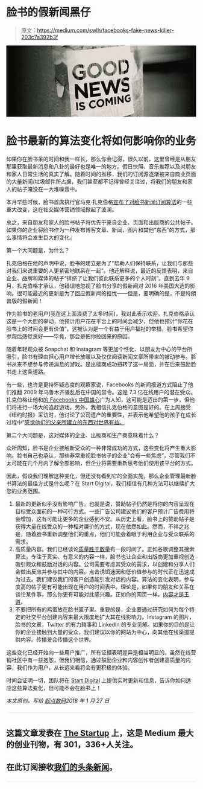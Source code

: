 # 脸书的假新闻黑仔

> 原文：<https://medium.com/swlh/facebooks-fake-news-killer-203c7a392b3f>

![](img/a65f5e63356e1b69fbd26db4a35607e8.png)

# 脸书最新的算法变化将如何影响你的业务

如果你在脸书呆的时间和我一样长，那么你会记得，很久以前，这里曾经是从朋友那里获取最新消息和八卦的最好也是唯一的地方。假日快照、音乐推荐以及对朋友和家人日常生活的真实了解。随着时间的推移，我们的订阅源逐渐被来自商业页面的大量新闻/垃圾邮件所占据，我们甚至都不记得曾经关注过，将我们的朋友和家人的帖子淹没在一大堆噪音中。

本月早些时候，脸书首席执行官马克·扎克伯格[宣布了对脸书新闻订阅算法](https://share.polymail.io/v1/z/b/NWE2OTFjZjRmM2Q4/nbALEIrlunTqZ1Vhr7Apb9N66uU8_mbAWF1yjiw_6Li0YptTgqP6eSMECN0kOrBY4-dQDQCYqUZNxyG4FaDC-J_TIdWxUm_kw03lWAH42Pspv4vFpG6DeVHayUc3wKSMGiefkJHhWJwNIcA3ATmsIl4f8A9Yml4ph49AJAlCFDa0Y_lgTQhSRfk-1RYVCNMtRTOhcB3SY-JLePvtTa5haUEDrGjOH_290Q==)的一些重大改变，这在社交媒体营销领域掀起了波澜。

总之，来自朋友和家人的脸书帖子将优先于来自企业、页面和出版商的公共帖子。如果你的企业将脸书作为一种发布博客文章、新闻、图片和其他“东西”的方式，那么事情将会发生巨大的变化。

第一个大问题是，为什么？

扎克伯格在他的声明中说，脸书的建立是为了“帮助人们保持联系，让我们与那些对我们来说重要的人更紧密地联系在一起”。他还解释说，最近的反馈表明，来自企业、品牌和媒体的帖子“排挤了让我们彼此联系更多的个人时刻”。直到去年 9 月，扎克伯格才承认，他错误地忽视了脸书分享的假新闻对 2016 年美国大选的影响。很可能最近的更新是为了回应假新闻的担忧——但是，要明确的是，不是特朗普版的假新闻！

作为脸书的老用户(我在这上面浪费了太多时间)，我对此表示欢迎。扎克伯格承认这是一个大胆的举动，他预计用户花在平台上的时间会减少，但他也预计“你花在脸书上的时间会更有价值”。这被认为是一个有益于用户福祉的举措。脸书希望你参观后感觉良好——毕竟，那会是把你拉回来的原因。

随着年轻观众被 Snapchat 和 Instagram 等更加个性化、以朋友为中心的平台所吸引，脸书有理由担心用户增长放缓以及仅仅阅读新闻文章所带来的被动参与。脸书从来不想参与传递消息的游戏。是出版商成功扭转了这一局面，并在后来鼓励脸书走上这条道路。

有一些，也许是更持怀疑态度的观察家说，Facebooks 的新闻报道方式阻止了他们推翻 2009 年乌鲁木齐骚乱后在中国的禁令。这是 7.3 亿在线用户的潜在受众。扎克伯格让他和[的 Facebooks 中国雄心](https://share.polymail.io/v1/z/b/NWE2OTFjZjRmM2Q4/nbALEIrlunTqZ1Vhr7Apb9N66uU8_mbAWF1yjiw_6Li0YptTgqP6eSMECN0kOrBY4-dQDQCYqUZNxyG4FaDC-J_TIdWxUm_kw03lWAH42Pspv4vFpG6DeVHayUc3wKSMGiefkJHhWJwNIcA3ATmsIlYH5wNXkEJsyoNCZhQIUGDwfbkgDEsOHq1tjEhOUI15DC3yIkeENLoVXosvxfZkes0ZbifzlIXMz02jTW6yrBLza5UoQ0qHUBYrd6GsJDC-z9OqpdbtP9UqwjelkZmyUA==)广为人知，这可能是迈出的第一步，但他们将进行一场大的追赶游戏。另外，我相信扎克伯格的意图是好的。在上周接受《纽约时报》采访时，他讨论了公司遗产的重要性，并表示他希望他的孩子在成长过程中“[感觉他们的父亲所建立的东西对世界有益。](https://share.polymail.io/v1/z/b/NWE2OTFjZjRmM2Q4/nbALEIrlunTqZ1Vhr7Apb9N66uU8_mbAWF1yjiw_6Li0YptTgqP6eSMECN0kOrBY4-dQDQCYqUZNxyG4FaDC-J_TIdWxUm_kw03lWAH42Pspv4vFpG6DeVHayUc3wKSMGiefkJHhWJwNIcA3ATmsIlYH5wNXkEJsyoNCZhQIUG3wfLggD00OHq1tjEhOUI15DC3yIkeENLoVXos71eJ8MtkebjG60ZLJygq3EIBgHcYcRjZqVoTY9Bg=)

第二个大问题是，这对媒体的企业、出版商和生产商意味着什么？

众所周知，脸书是企业接触新受众的一种非常成功的方式，这些变化将产生重大影响。脸书自己也承认，那些非常重视脸书帖子的企业“会有一些焦虑”，尽管我们不太可能在几个月内了解全部影响，但企业将需要重新思考他们使用该平台的方式。

因此，假设我们理解这种变化，但还没有看到它的全面实施，那么企业管理最新脸书算法的最佳方式是什么呢？在 Start Digital，我们相信有几种方法可以继续扩大您的业务范围。

1.  最新的更新似乎没有影响广告。也就是说，赞助帖子仍然是将你的内容呈现在目标受众面前的一种可行方式。一些广告公司建议他们的客户预计广告费用将会增加，这有可能让更多的企业感到不安。从历史上看，脸书上的赞助帖子是获得大量在线受众的一种相对廉价的方式，现在依然如此。然而，不祥之兆是，随着脸书重新调整他们的重点，他们可能会着眼于利用企业与受众联系的需求。
2.  高质量内容。我们已经谈论[质量胜于数量](https://startdigital.com.au/engaging-social-media-business/)有一段时间了。正如谷歌调整其搜索算法，专注于真实、有意义的内容一样，脸书也让企业和出版商更加重视创造吸引观众和鼓励对话的内容。公司需要考虑其受众的需求，以创建和分享人们会做出反应并参与其中的内容。点击诱饵迷因和低价值参与的时代正在迅速成为过去。我们建议我们的客户创造能引发对话的内容。算法的变化表明，参与度高的帖子更有可能出现在用户的时间表中。理论是，如果你的朋友和关系在谈论某件事，那么你更有可能对此感兴趣。正如你的网页一样，[内容才是王道](https://startdigital.com.au/expect-seo-2017/)。
3.  不要把所有的鸡蛋放在脸书篮子里。重要的是，企业要通过研究如何为每个特定的社交平台创建内容来最大限度地扩大其在线影响力。Instagram 的图片，脸书的文章，Twitter 的有力轶事和 LinkedIn 的专业见解。如果你的目的是让你的企业接触到大量的受众，我们建议以你的网站为中心，向其他在线渠道提供内容。传播爱会传播这个世界。

这些变化已经开始向一些用户推广，所有证据表明差异是相当明显的。虽然在线营销社区中有一些抱怨，但我们相信，通过鼓励企业和内容创作者创建高质量的内容，我们作为用户，从长远来看将会有更积极的体验。

时间会证明一切，团队将在 [Start Digital](https://startdigital.com.au/) 上提供实时更新和信息，告诉你如何适应这些算法变化，但可能不会在脸书上！

*本文原创，写给* [*起点数码*](https://startdigital.com.au)*2018 年 1 月 27 日*

![](img/731acf26f5d44fdc58d99a6388fe935d.png)

## 这篇文章发表在 [The Startup](https://medium.com/swlh) 上，这是 Medium 最大的创业刊物，有 301，336+人关注。

## 在此订阅接收[我们的头条新闻](http://growthsupply.com/the-startup-newsletter/)。

![](img/731acf26f5d44fdc58d99a6388fe935d.png)